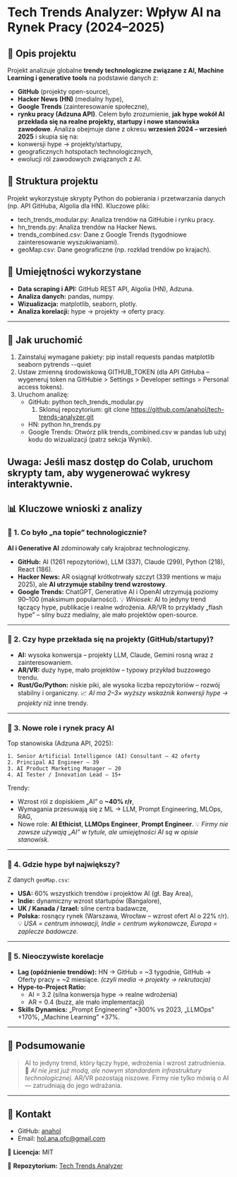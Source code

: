 
# Tech Trends Analyzer: Wpływ AI na Rynek Pracy (2024–2025)

## 📘 Opis projektu
Projekt analizuje globalne **trendy technologiczne związane z AI, Machine Learning i generative tools** na podstawie danych z:
- **GitHub** (projekty open-source),
- **Hacker News (HN)** (medialny hype),
- **Google Trends** (zainteresowanie społeczne),
- **rynku pracy (Adzuna API)**.
Celem było zrozumienie, **jak hype wokół AI przekłada się na realne projekty, startupy i nowe stanowiska zawodowe**.
Analiza obejmuje dane z okresu **wrzesień 2024 – wrzesień 2025** i skupia się na:
- konwersji hype → projekty/startupy,
- geograficznych hotspotach technologicznych,
- ewolucji ról zawodowych związanych z AI.

## 🧩 Struktura projektu

Projekt wykorzystuje skrypty Python do pobierania i przetwarzania danych (np. API GitHuba, Algolia dla HN). Kluczowe pliki:
- tech_trends_modular.py: Analiza trendów na GitHubie i rynku pracy.
- hn_trends.py: Analiza trendów na Hacker News.
- trends_combined.csv: Dane z Google Trends (tygodniowe zainteresowanie wyszukiwaniami).
- geoMap.csv: Dane geograficzne (np. rozkład trendów po krajach).

## 🧠 Umiejętności wykorzystane
- **Data scraping i API:** GitHub REST API, Algolia (HN), Adzuna.
- **Analiza danych:** pandas, numpy.
- **Wizualizacja:** matplotlib, seaborn, plotly.
- **Analiza korelacji:** hype → projekty → oferty pracy.
---

## 🚀 Jak uruchomić
1. Zainstaluj wymagane pakiety: pip install requests pandas matplotlib seaborn pytrends --quiet
2. Ustaw zmienną środowiskową GITHUB_TOKEN (dla API GitHuba – wygeneruj token na GitHubie > Settings > Developer settings > Personal access tokens).
3. Uruchom analizę:
    - GitHub: python tech_trends_modular.py
        1. Sklonuj repozytorium: git clone https://github.com/anahol/tech-trends-analyzer.git
    - HN: python hn_trends.py
    - Google Trends: Otwórz plik trends_combined.csv w pandas lub użyj kodu do wizualizacji (patrz sekcja Wyniki).

Uwaga: Jeśli masz dostęp do Colab, uruchom skrypty tam, aby wygenerować wykresy interaktywnie.
---
## 📊 Kluczowe wnioski z analizy
### 🔹 1. Co było „na topie” technologicznie?
**AI i Generative AI** zdominowały cały krajobraz technologiczny.

- **GitHub:** AI (1261 repozytoriów), LLM (337), Claude (299), Python (218), React (186).
- **Hacker News:** AR osiągnął krótkotrwały szczyt (339 mentions w maju 2025), ale **AI utrzymuje stabilny trend wzrostowy**.
- **Google Trends:** ChatGPT, Generative AI i OpenAI utrzymują poziomy 90–100 (maksimum popularności).
💡 *Wniosek:* AI to jedyny trend łączący hype, publikacje i realne wdrożenia.
AR/VR to przykłady „flash hype” – silny buzz medialny, ale mało projektów open-source.
---
### 🔹 2. Czy hype przekłada się na projekty (GitHub/startupy)?
- **AI:** wysoka konwersja – projekty LLM, Claude, Gemini rosną wraz z zainteresowaniem.
- **AR/VR:** duży hype, mało projektów – typowy przykład buzzowego trendu.
- **Rust/Go/Python:** niskie piki, ale wysoka liczba repozytoriów – rozwój stabilny i organiczny.
📈 *AI ma 2–3× wyższy wskaźnik konwersji hype → projekty* niż inne trendy.
---
### 🔹 3. Nowe role i rynek pracy AI
Top stanowiska (Adzuna API, 2025):
```
1. Senior Artificial Intelligence (AI) Consultant – 42 oferty
2. Principal AI Engineer – 39
3. AI Product Marketing Manager – 20
4. AI Tester / Innovation Lead – 15+
```
Trendy:
- Wzrost ról z dopiskiem „AI” o **~40% r/r**,
- Wymagania przesuwają się z ML → LLM, Prompt Engineering, MLOps, RAG,
- Nowe role: **AI Ethicist**, **LLMOps Engineer**, **Prompt Engineer**.
💡 *Firmy nie zawsze używają „AI” w tytule, ale umiejętności AI są w opisie stanowisk.*
---
### 🔹 4. Gdzie hype był największy?
Z danych `geoMap.csv`:
- **USA:** 60% wszystkich trendów i projektów AI (gł. Bay Area),
- **Indie:** dynamiczny wzrost startupów (Bangalore),
- **UK / Kanada / Izrael:** silne centra badawcze,
- **Polska:** rosnący rynek (Warszawa, Wrocław – wzrost ofert AI o 22% r/r).
💡 *USA = centrum innowacji, Indie = centrum wykonawcze, Europa = zaplecze badawcze.*
---
### 🔹 5. Nieoczywiste korelacje
- **Lag (opóźnienie trendów):**
    HN → GitHub = ~3 tygodnie,
    GitHub → Oferty pracy = ~2 miesiące.
    *(czyli media → projekty → rekrutacja)*
- **Hype-to-Project Ratio:**
    - AI = 3.2 (silna konwersja hype → realne wdrożenia)
    - AR = 0.4 (buzz, ale mało implementacji)
- **Skills Dynamics:**
    „Prompt Engineering” +300% vs 2023,
    „LLMOps” +170%,
    „Machine Learning” +37%.
---
## 🧭 Podsumowanie
> AI to jedyny trend, który łączy hype, wdrożenia i wzrost zatrudnienia.
📌 *AI nie jest już modą, ale nowym standardem infrastruktury technologicznej.*
AR/VR pozostają niszowe.
Firmy nie tylko mówią o AI — zatrudniają do jego wdrażania.
---
## 💼 Kontakt
- GitHub: [anahol](https://github.com/anahol)
- Email: [hol.ana.ofc@gmail.com](mailto:hol.ana.ofc@gmail.com)

📄 **Licencja:** MIT

🔗 **Repozytorium:** [Tech Trends Analyzer](https://github.com/anahol/tech-trends-analyzer)
